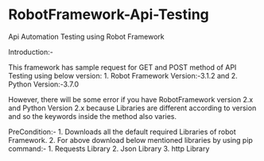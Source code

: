 # RobotFramework-Api-Testing
Api Automation Testing using Robot Framework

Introduction:-

  This framework has sample request for GET and POST method of API Testing using below version:
    1.  Robot Framework Version:-3.1.2 and 
    2.  Python Version:-3.7.0
  
  However, there will be some error if you have RobotFramework version 2.x and Python Version 2.x because Libraries are different           according to version and so the keywords inside the method also varies.
  
  PreCondition:-
     1. Downloads all the default required Libraries of robot Framework.
     2. For above download below mentioned libraries by using pip command:-
          1. Requests Library
          2. Json Library
          3. http Library
 
